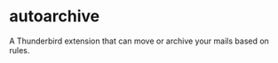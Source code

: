 autoarchive
===========

A Thunderbird extension that can move or archive your mails based on rules.
